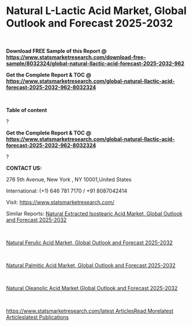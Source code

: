 <h1>Natural L-Lactic Acid Market, Global Outlook and Forecast 2025-2032</h1><br/><p><strong>Download FREE Sample of this Report @ <a href="https://www.statsmarketresearch.com/download-free-sample/8032324/global-natural-llactic-acid-forecast-2025-2032-962">https://www.statsmarketresearch.com/download-free-sample/8032324/global-natural-llactic-acid-forecast-2025-2032-962</a></strong></p>
 
 
 
 <div><b>Get the Complete Report & TOC @ <a href="https://www.statsmarketresearch.com/global-natural-llactic-acid-forecast-2025-2032-962-8032324">https://www.statsmarketresearch.com/global-natural-llactic-acid-forecast-2025-2032-962-8032324</a></b></div>
 
 
 
 <p><br />
 
 <b>Table of content</b></p>
 
 
 
 <p>? </p>
 
 
 
 <div><b>Get the Complete Report & TOC @ <a href="https://www.statsmarketresearch.com/global-natural-llactic-acid-forecast-2025-2032-962-8032324">https://www.statsmarketresearch.com/global-natural-llactic-acid-forecast-2025-2032-962-8032324</a></b></div>
 
 
 
 <p>? </p>
 
 
 
 <p><b>CONTACT US:</b><br />
 
 276 5th Avenue, New York , NY 10001,United States<br />
 
 International: (+1) 646 781 7170 / +91 8087042414<br />
 
 Visit: <a href="https://www.statsmarketresearch.com/">https://www.statsmarketresearch.com/</a><br />
 
 Similar Reports: <a href="https://www.statsmarketresearch.com/global-natural-llactic-acid-forecast-2025-2032-962-8032324">Natural Extracted Isostearic Acid Market, Global Outlook and Forecast 2025-2032</a><br />
 
 <br />
 
 <a href="https://www.statsmarketresearch.com/global-natural-llactic-acid-forecast-2025-2032-962-8032324">Natural Ferulic Acid Market, Global Outlook and Forecast 2025-2032</a><br />
 
 <br />
 
 <a href="https://www.statsmarketresearch.com/global-natural-llactic-acid-forecast-2025-2032-962-8032324">Natural Palmitic Acid Market, Global Outlook and Forecast 2025-2032</a><br />
 
 <br />
 
 <a href="https://www.statsmarketresearch.com/global-natural-llactic-acid-forecast-2025-2032-962-8032324">Natural Oleanolic Acid Market Global Outlook and Forecast 2025-2032</a><br />
 
 <br />
 
 <a href="https://gyeongbokgung.com">https://www.statsmarketresearch.com/</a><a href="https://hallyeomaritime.com">latest Articles</a><a href="https://jingwansa.com">Read More</a><a href="https://nguoiviet.jp/">latest Articles</a><a href="https://www.intelmarketresearch.com/">latest Publications</a></p>